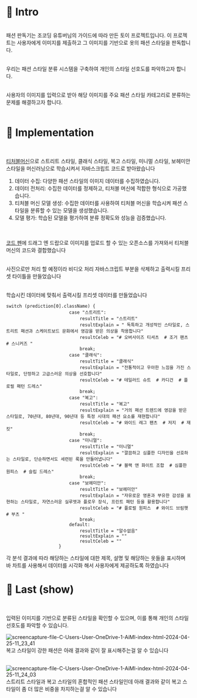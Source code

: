 <h1>📌 Intro</h1><br>
패션 판독기는 조코딩 유튜버님의 가이드에 따라 만든 토이 프로젝트입니다. 이 프로젝트는 사용자에게 이미지를 제출하고 그 이미지를 기반으로 옷의 패션 스타일을 판독합니다.<br><br>

우리는 패션 스타일 분류 시스템을 구축하여 개인의 스타일 선호도를 파악하고자 합니다. <br><br>

사용자의 이미지를 입력으로 받아 해당 이미지를 주요 패션 스타일 카테고리로 분류하는 문제를 해결하고자 합니다.<br><br>


<h1>📌 Implementation</h1><br>

<a href="https://teachablemachine.withgoogle.com/models/T6def4dBV/">티처블머신</a>으로 스트리트 스타일, 클래식 스타일, 복고 스타일, 미니멀 스타일, 보헤미안 스타일을 머신러닝으로 학습시켜서 자바스크립트 코드로 받아왔습니다
<ol>
 <li>데이터 수집: 다양한 패션 스타일의 이미지 데이터를 수집하였습니다.</li>

 <li>데이터 전처리: 수집한 데이터를 정제하고, 티처블 머신에 적합한 형식으로 가공했습니다.</li>

 <li>티처블 머신 모델 생성: 수집한 데이터를 사용하여 티처블 머신을 학습시켜 패션 스타일을 분류할 수 있는 모델을 생성했습니다.</li>

 <li>모델 평가: 학습된 모델을 평가하여 분류 정확도와 성능을 검증했습니다.</li>
</ol>
<br><br>
<a href="https://codepen.io/aaronvanston/pen/yNYOXR">코드 펜</a>에 드래그 엔 드랍으로 이미지를 업로드 할 수 있는 오픈소스를 가져와서 티처블머신의 코드와 결합했습니다<br><br>

사진으로만 처리 할 예정이라 비디오 처리 자바스크립트 부분을 삭제하고 출력시킬 프리셋 타이틀을 만들었습니다<br><br>

학습시킨 데이터에 맞춰서 출력시킬 프리셋 데이터를 만들었습니다

```
switch (prediction[0].className) {
                        case "스트리트":
                            resultTitle = "스트리트"
                            resultExplain = " 독특하고 개성적인 스타일로, 스트리트 패션과 스케이트보드 문화에서 영감을 받은 의상을 착용합니다"
                            resultCeleb = "# 오버사이즈 티셔츠  # 조거 팬츠  # 스니커즈 "
                            break;
                        case "클래식":
                            resultTitle = "클래식"
                            resultExplain = "전통적이고 우아한 느낌을 가진 스타일로, 단정하고 고급스러운 의상을 선호합니다"
                            resultCeleb = "# 테일러드 슈트  # 카디건  # 플로럴 패턴 드레스"
                            break;
                        case "복고":
                            resultTitle = "복고"
                            resultExplain = "거의 패션 트렌드에 영감을 받은 스타일로, 70년대, 80년대, 90년대 등 특정 시대의 패션 요소를 재현합니다"
                            resultCeleb = "# 와이드 레그 팬츠  # 저지  # 재킷"
                            break;
                        case "미니멀":
                            resultTitle = "미니멀"
                            resultExplain = "깔끔하고 심플한 디자인을 선호하는 스타일로, 단순하면서도 세련된 룩을 만들어냅니다"
                            resultCeleb = "# 블랙 앤 화이트 조합  # 심플한 원피스  # 슬립 드레스"
                            break;
                        case "보헤미안":
                            resultTitle = "보헤미안"
                            resultExplain = "자유로운 영혼과 부유한 감성을 표현하는 스타일로, 자연스러운 실루엣과 플로우 장식, 프린트 패턴 등을 활용합니다"
                            resultCeleb = "# 플로럴 원피스  # 와이드 브림햇  # 부츠 "
                            break;
                        default:
                            resultTitle = "알수없음"
                            resultExplain = ""
                            resultCeleb = ""
                    }
```

각 분석 결과에 따라 해당하는 스타일에 대한 제목, 설명 및 해당하는 옷들을 표시하며 바 차트를 사용해서 데이터를 시각화 해서 사용자에게 제공하도록 하였습니다

<h1>📌 Last (show) </h1><br>

입력된 이미지를 기반으로 분류된 스타일을 확인할 수 있으며, 이를 통해 개인의 스타일 선호도를 파악할 수 있습니다.

![screencapture-file-C-Users-User-OneDrive-1-AiMl-index-html-2024-04-25-11_23_41](https://github.com/TEEPUT/AI_FashionReader/assets/129711481/5de04f78-5010-406d-8b25-8ad542336eef)
복고 스타일이 강한 패션은 아래 결과와 같이 잘 표시해주는걸 알 수 있습니다 <br><br>

![screencapture-file-C-Users-User-OneDrive-1-AiMl-index-html-2024-04-25-11_24_03](https://github.com/TEEPUT/AI_FashionReader/assets/129711481/8fdfa90d-4acf-45bb-8494-02c88f5d2617)
스트리트 스타일과 복고 스타일의 혼합적인 패션 스타일인데 아래 결과와 같이 복고 스타일이 좀 더 많은 비중을 차지하는걸 알 수 있습니다





